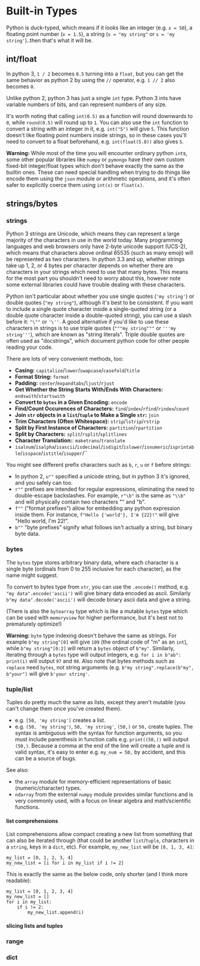 # Built-in Types

Python is duck-typed, which means if it looks like an integer (e.g. `x = 50`), a floating point number (`x = 1.5`), a string (`s = "my string"` or `s = 'my string'`)..then that's what it will be.

## int/float

In python 3, `1 / 2` becomes `0.5` turning into a `float`, but you can get the same behavior as python 2 by using the `//` operator, e.g. `1 // 2` also becomes `0`.

Unlike python 2, python 3 has just a single `int` type. Python 3 ints have variable numbers of bits, and can represent numbers of any size. 

It's worth noting that calling `int(0.5)` as a function will round downwards to `0`, while `round(0.5)` will round up to `1`. You can also use the `int` function to convert a string with an integer in it, e.g. `int("5")` will give `5`. This function doesn't like floating point numbers inside strings, so in these cases you'll need to convert to a float beforehand, e.g. `int(float(5.0))` also gives `5`.

<b>Warning:</b> While most of the time you will encounter ordinary python `int`s, some other popular libraries like `numpy` or `pymongo` have their own custom fixed-bit integer/float types which don't behave exactly the same as the builtin ones. These can need special handling when trying to do things like encode them using the `json` module or arithmetic operations, and it's often safer to explicitly coerce them using `int(x)` or `float(x)`. 

## strings/bytes

### strings

Python 3 strings are Unicode, which means they can represent a large majority of the characters in use in the world today. Many programming languages and web browsers only have 2-byte unicode support (UCS-2), which means that characters above ordinal 65535 (such as many emoji) will be represented as two characters. In python 3.3 and up, whether strings take up 1, 2, or 4 bytes per character depends on whether there are characters in your strings which need to use that many bytes. This means for the most part you shouldn't need to worry about this, however note some external libraries could have trouble dealing with these characters.

Python isn't particular about whether you use single quotes (`'my string'`) or double quotes (`"my string"`), although it's best to be consistent. If you want to include a single quote character inside a single-quoted string (or a double quote character inside a double-quoted string), you can use a slash before it: `"\""` or `'\''`. A good alternative if you'd like to use these characters in strings is to use triple quotes (`"""my string"""` or `'''my string'''`), which are known as "string literals". Triple double quotes are often used as "docstrings", which document python code for other people reading your code.

There are lots of very convenient methods, too:

* <b>Casing:</b> `capitalize`/`lower`/`swapcase`/`casefold`/`title`
* <b>Format String:</b> `format`
* <b>Padding:</b> `center`/`expandtabs`/`ljust`/`rjust`
* <b>Get Whether the String Starts With/Ends With Characters:</b> `endswith`/`startswith`
* <b>Convert to `bytes` in a Given Encoding:</b> `encode`
* <b>Find/Count Occurences of Characters:</b> `find`/`index`/`rfind`/`rindex`/`count`
* <b>Join `str` objects in a `list`/`tuple` to Make a Single `str`:</b> `join`
* <b>Trim Characters (Often Whitespace):</b> `strip`/`lstrip`/`rstrip`
* <b>Split by First Instance of Characters:</b> `partition`/`rpartition`
* <b>Split by Characters:</b> `split`/`rsplit`/`splitlines`
* <b>Character Translation:</b>: `maketrans`/`translate`
* `isalnum`/`isalpha`/`isascii`/`isdecimal`/`isdigit`/`islower`/`isnumeric`/`isprintable`/`isspace`/`istitle`/`isupper`/``

You might see different prefix characters such as `b`, `r`, `u` or `f` before strings:

* In python 2, `u""` specified a unicode string, but in python 3 it's ignored, and you safely can too.
* `r""` prefixes are intended for regular expressions, eliminating the need to double-escape backslashes. For example, `r"\b"` is the same as `"\\b"` and will physically contain two characters "\" and "b". 
* `f""` ("format prefixes") allow for embedding any python expression inside them. For instance, `f"Hello {'world'}, I'm {22}!"` will give "Hello world, I'm 22!".
* `b""` "byte prefixes" signify what follows isn't actually a string, but binary byte data. 

### bytes

The `bytes` type stores arbitrary binary data, where each character is a single byte (ordinals from 0 to 255 inclusive for each character), as the name might suggest.

To convert to bytes type from `str`, you can use the `.encode()` method, e.g. `"my data".encode('ascii')` will give binary data encoded as ascii. Similarly `b"my data".decode('ascii')` will decode binary ascii data and give a string. 

(There is also the `bytearray` type which is like a mutable `bytes` type which can be used with `memoryview` for higher performance, but it's best not to prematurely optimize!) 

<b>Warning:</b> `byte` type indexing doesn't behave the same as strings. For example `b"my string"[0]` will give `109` (the ordinal code of "m" as an `int`), while `b"my string"[0:2]` will return a `bytes` object of `b"my"`. Similarly, iterating through a `bytes` type will output integers, e.g. `for i in b"ab": print(i)` will output `97` and `98`. Also note that bytes methods such as `replace` need `bytes`, not string arguments (e.g. `b"my string".replace(b"my", b"your")` will give `b'your string'`.

### tuple/list

Tuples do pretty much the same as lists, except they aren't mutable (you can't change them once you've created them). 

* e.g. `[50, 'my string']` creates a list.
* e.g. `(50, 'my string')`, `50, 'my string'`, `(50,)` or `50,` create tuples. The syntax is ambiguous with the syntax for function arguments, so you must include parenthesis in function calls e.g. `print((50,))` will output `(50,)`. Because a comma at the end of the line will create a tuple and is valid syntax, it's easy to enter e.g. `my_num = 50,` by accident, and this can be a source of bugs.

See also:

* the `array` module for memory-efficient representations of basic (numeric/character) types.
* `ndarray` from the external `numpy` module provides similar functions and is very commonly used, with a focus on linear algebra and math/scientific functions. 

#### list comprehensions

List comprehensions allow compact creating a new list from something that can also be iterated through (that could be another `list`/`tuple`, characters in a `string`, keys in a `dict`, etc). For example, `my_new_list` will be `[0, 1, 3, 4]`:

    my_list = [0, 1, 2, 3, 4]
    my_new_list = [i for i in my_list if i != 2]

This is exactly the same as the below code, only shorter (and I think more readable):

    my_list = [0, 1, 2, 3, 4]
    my_new_list = []
    for i in my_list:
        if i != 2:
            my_new_list.append(i)

#### slicing lists and tuples

### range

### dict

### 
